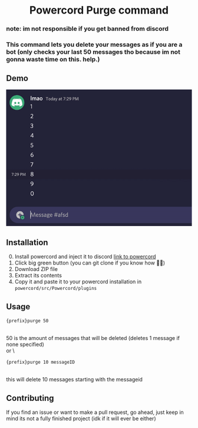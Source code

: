 # <center> **Powercord Purge command** </center>
### note: im not responsible if you get banned from discord
### This command lets you delete your messages as if you are a bot (only checks your last 50 messages tho because im not gonna waste time on this. help.)

## Demo
![Preview for plugin](./preview.gif)

## **Installation**
0. Install powercord and inject it to discord [link to powercord](https://powercord.dev)
1. Click big green button (you can git clone if you know how 🤷‍♂️)
2. Download ZIP file 
3. Extract its contents
4. Copy it and paste it to your powercord installation in ```powercord/src/Powercord/plugins```

## **Usage**
```
{prefix}purge 50
``` 
\
 50 is the amount of messages that will be deleted (deletes 1 message if none specified) \
or
\
```
{prefix}purge 10 messageID
``` 
\
this will delete 10 messages starting with the messageid


## Contributing
If you find an issue or want to make a pull request, go ahead, just keep in mind its not a fully finished project (idk if it will ever be either)
